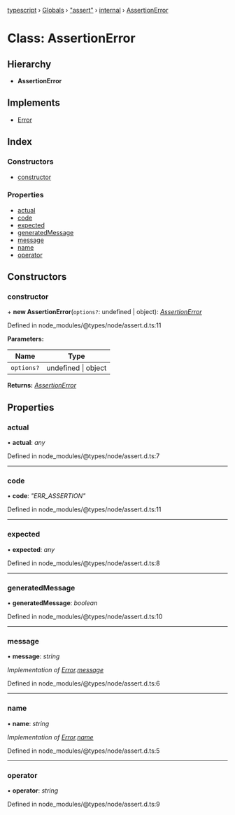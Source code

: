 [typescript](../README.md) › [Globals](../globals.md) › ["assert"](../modules/_assert_.md) › [internal](../modules/_assert_.internal.md) › [AssertionError](_assert_.internal.assertionerror.md)

# Class: AssertionError

## Hierarchy

* **AssertionError**

## Implements

* [Error](../interfaces/error.md)

## Index

### Constructors

* [constructor](_assert_.internal.assertionerror.md#constructor)

### Properties

* [actual](_assert_.internal.assertionerror.md#actual)
* [code](_assert_.internal.assertionerror.md#code)
* [expected](_assert_.internal.assertionerror.md#expected)
* [generatedMessage](_assert_.internal.assertionerror.md#generatedmessage)
* [message](_assert_.internal.assertionerror.md#message)
* [name](_assert_.internal.assertionerror.md#name)
* [operator](_assert_.internal.assertionerror.md#operator)

## Constructors

###  constructor

\+ **new AssertionError**(`options?`: undefined | object): *[AssertionError](_assert_.internal.assertionerror.md)*

Defined in node_modules/@types/node/assert.d.ts:11

**Parameters:**

Name | Type |
------ | ------ |
`options?` | undefined &#124; object |

**Returns:** *[AssertionError](_assert_.internal.assertionerror.md)*

## Properties

###  actual

• **actual**: *any*

Defined in node_modules/@types/node/assert.d.ts:7

___

###  code

• **code**: *"ERR_ASSERTION"*

Defined in node_modules/@types/node/assert.d.ts:11

___

###  expected

• **expected**: *any*

Defined in node_modules/@types/node/assert.d.ts:8

___

###  generatedMessage

• **generatedMessage**: *boolean*

Defined in node_modules/@types/node/assert.d.ts:10

___

###  message

• **message**: *string*

*Implementation of [Error](../interfaces/error.md).[message](../interfaces/error.md#message)*

Defined in node_modules/@types/node/assert.d.ts:6

___

###  name

• **name**: *string*

*Implementation of [Error](../interfaces/error.md).[name](../interfaces/error.md#name)*

Defined in node_modules/@types/node/assert.d.ts:5

___

###  operator

• **operator**: *string*

Defined in node_modules/@types/node/assert.d.ts:9
